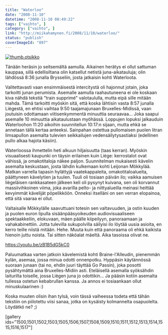 ```yaml
---
title: "Waterloo"
date: "2008-11-10"
datetime: "2008-11-10 08:49:22"
tags: ["vaihto", ]
category: ["vaihto", ]
link: "http://miikahamynen.fi/2008/11/10/waterloo/"
status: "publish"
coverImageId: "897"
---
```


[![](http://miikahamynen.fi/wp-content/uploads/2008/11/thumb.otsikko2.jpg "thumb.otsikko")](http://miikahamynen.fi/2008/11/10/waterloo/thumb-otsikko-13/)

Tänään heräsin jo seitsemältä aamulla. Aikainen herätys ei ollut sattuman kauppaa, sillä edellisiltana olin katsellut netistä juna-aikatauluja; olin lähdössä 8:36 junalla Brysseliin, josta jatkaisin kohti Waterloota.

Valitettavasti vaan ensimmäisestä intercitystä oli hajonnut jotain, joka tarkoitti junan perumista. Asemalle aamulla raahautuneena ei ole koskaan kiva nähdä tekstiä "train supprimé" valotaululla, mutta eipä sille mitään mahda. Tämä tarkoitti myöskin sitä, että koska lähtisin vasta 8:57 junalla Liègestä, en ehtisi vaihtaa 9:50 taajamajunaan Bruxelles-Midissä, vaan joutuisin odottamaan viitisenkymmentä minuuttia seuraavaa... Joka saapui asemalle 10 minuuttia aikataulustaan myöhässä. Loppujen lopuksi jalkauduin Waterloohon 11:20 aikoihin suunnitellun 10:17:n sijaan, mutta ehkä se annetaan tällä kertaa anteeksi. Sainpahan ostettua pullomaisen puolen litran limsapullon asemalta tulevien seikkailujen vedensäilytysastiaksi (edellinen pullo alkaa hajota käsiin).

Waterloossa ihmettelin heti alkuun hiljaisuutta (taas kerran). Myöskin visuaalisesti kaupunki on täysin erilainen kuin Liège: kerrostalot ovat vähissä, ja omakotitaloja näkee paljon. Suunnitelman mukaisesti kävelin asemalta keskustaan, josta lähdin kulkemaan kohti Leijonan Mökkylää. Matkan varrella tapasin hylättyjä vaatekappaleita, omakotitaloalueita, päättyneen kävelytien ja tuulen. Tuuli oli tosiaan päivän ilo; vaikka aamuisen liègeläisen rankkasateen jälkeen keli oli pysynyt kuivana, sen oli korvannut massiivihkoinen viima, joka avarilla pelto- ja niittyalueilla meinasi heittää kevyimmät kävelijät pöpelikköön. Onneksi itselläni on sen verran elopainoa, että sitä vaaraa ei ollut.

Valtaisalle Mökkylälle saavuttuani totesin sen valtavuuden, ja ostin kuuden ja puolen euron lipulla sisäänpääsyoikeuden audiovisuaaliseen spektaakkeliin, elokuvaan, mäen päälle kiipeilyyn, panoraamaan ja vahakabinettiin. Jotta tulevilla sukupolvilla säilyisi ilo löytää uusia asioita, en kerro teille niistä mitään. Hehe. Muuta kuin että panoraama oli ehkä kaikista hienoin juttu noista. Tai sitten näköalat mäeltä. Aika tasoissa olivat ne.

https://youtu.be/zB1B5dG5kC0

Paluumatkaa varten jatkoin kävelemistä kohti Braine-l'Alleudin, pienemmän kylän, asemaa, jossa minua odotti onnenpotku. Hyppäsin käytännössä suoraan junaan (tai no, ehdin juuri täyttää Go Passin), joka posotti pysähtymättä aina Bruxelles-Midiin asti. Eteläisellä asemalla syöksähdin laiturilta toiselle, jossa Liègen juna jo odottikin... Ja pääsin kotiin asemalta tullessa ostetun kebabrullan kanssa. Ja annos ei tosiaankaan ollut minuskulaarinen :)

Koska muuten olisin ihan tylsä, voin tässä vaiheessa todeta että tähän tekstiin on piilotettu viisi sanaa, jotka on kysäisty kolmannelta osapuolelta. Löydätkö ne? ;)

\[gallery ids="1500,1501,1502,1503,1505,1506,1507,1508,1509,1510,1511,1512,1513,1514,1515,1516,1517"\]
